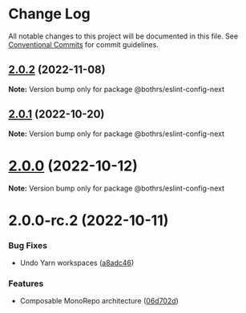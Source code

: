 # Change Log

All notable changes to this project will be documented in this file.
See [Conventional Commits](https://conventionalcommits.org) for commit guidelines.

## [2.0.2](https://github.com/bothrs/eslint-config/compare/@bothrs/eslint-config-next@2.0.1...@bothrs/eslint-config-next@2.0.2) (2022-11-08)

**Note:** Version bump only for package @bothrs/eslint-config-next

## [2.0.1](https://github.com/bothrs/eslint-config/compare/@bothrs/eslint-config-next@2.0.0...@bothrs/eslint-config-next@2.0.1) (2022-10-20)

**Note:** Version bump only for package @bothrs/eslint-config-next

# [2.0.0](https://github.com/bothrs/eslint-config/compare/@bothrs/eslint-config-next@2.0.0-rc.2...@bothrs/eslint-config-next@2.0.0) (2022-10-12)

**Note:** Version bump only for package @bothrs/eslint-config-next

# 2.0.0-rc.2 (2022-10-11)

### Bug Fixes

- Undo Yarn workspaces ([a8adc46](https://github.com/bothrs/eslint-config/commit/a8adc460d3034d9240300880e44ba39d97d95c32))

### Features

- Composable MonoRepo architecture ([06d702d](https://github.com/bothrs/eslint-config/commit/06d702d2fe6286b4d01aaabdb404c95ee74f801e))
